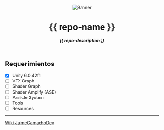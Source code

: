 <header>

![Banner](https://github.com/user-attachments/assets/5b933a56-0ece-452a-99c0-1a641485a6b9)

# **{{ repo-name }}**
_**{{ repo-description }}**_


</header>

## Requerimientos

- [x] Unity 6.0.42f1
- [ ] VFX Graph
- [ ] Shader Graph
- [ ] Shader Amplify (ASE)
- [ ] Particle System
- [ ] Tools
- [ ] Resources
      
<footer>

---

[Wiki JaimeCamachoDev](https://jaimecamachodev.github.io)

</footer>
